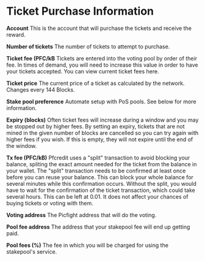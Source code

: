 # Ticket Purchase Information

**Account** This is the account that will purchase the tickets and receive the reward.

**Number of tickets** The number of tickets to attempt to purchase.

**Ticket fee (PFC/kB** Tickets are entered into the voting pool by order of their fee. In times of demand, you will need to increase this value in order to have your tickets accepted. You can view current ticket fees here.

**Ticket price** The current price of a ticket as calculated by the network.  Changes every 144 Blocks.

**Stake pool preference** Automate setup with PoS pools. See below for more information.

**Expiry (blocks)** Often ticket fees will increase during a window and you may be stopped out by higher fees. By setting an expiry, tickets that are not mined in the given number of blocks are cancelled so you can try again with higher fees if you wish. If this is empty, they will not expire until the end of the window.

**Tx fee (PFC/kB)** Pfcredit uses a "split" transaction to avoid blocking your balance, spliting the exact amount needed for the ticket from the balance in your wallet. The "split" transaction needs to be confirmed at least once before you can reuse your balance. This can block your whole balance for several minutes while this confirmation occurs. Without the split, you would have to wait for the confirmation of the ticket transaction, which could take several hours. This can be left at 0.01. It does not affect your chances of buying tickets or voting with them.

**Voting address** The Picfight address that will do the voting.

**Pool fee address** The address that your stakepool fee will end up getting paid.

**Pool fees (%)** The fee in which you will be charged for using the stakepool's service.
